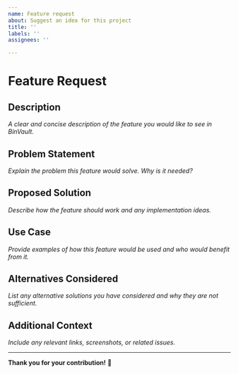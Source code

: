 ```yaml
---
name: Feature request
about: Suggest an idea for this project
title: ''
labels: ''
assignees: ''

---
```


# Feature Request

## Description
*A clear and concise description of the feature you would like to see in BinVault.*

## Problem Statement
*Explain the problem this feature would solve. Why is it needed?*

## Proposed Solution
*Describe how the feature should work and any implementation ideas.*

## Use Case
*Provide examples of how this feature would be used and who would benefit from it.*

## Alternatives Considered
*List any alternative solutions you have considered and why they are not sufficient.*

## Additional Context
*Include any relevant links, screenshots, or related issues.*

---

**Thank you for your contribution!** 🚀


